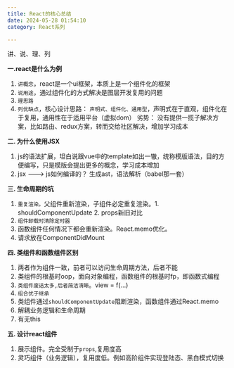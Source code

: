 ```yaml
---
title: React的核心总结
date: 2024-05-28 01:54:10
category: React系列

---
```


讲、说、理、列

**一.react是什么为例**
1. `讲概念`，react是一个ui框架，本质上是一个组件化的框架
2. `说用途`，通过组件化的方式解决是图层开发复用的问题
3. `理思路`
4. `列优缺点`，核心设计思路： `声明式、组件化、通用型`，声明式在于直观，组件化在于复用，通用性在于适用平台（虚拟dom）
劣势： 没有提供一揽子解决方案，比如路由、redux方案，转而交给社区解决，增加学习成本


**二. 为什么使用JSX**
1. js的语法扩展，坦白说跟vue中的template如出一辙，统称模版语法，目的方便编写，只是模版会提出更多的概念，学习成本增加
2. jsx ---> js如何编译的？
生成ast，语法解析（babel那一套）


**三. 生命周期的坑**
1. `重复渲染。`父组件重新渲染，子组件必定重复渲染。1. shouldComponentUpdate 2. props新旧对比
2. `组件卸载时清除定时器`
3. 函数组件任何情况下都会重新渲染。React.memo优化。
4. 请求放在ComponentDidMount

**四. 类组件和函数组件区别**
1. 两者作为组件一致，前者可以访问生命周期方法，后者不能
2. 类组件的根基时oop，面向对象编程，函数组件的根基时fp，即函数式编程
3. `类组件废话太多,后者简洁清晰`。view = f(...)
4. `组合优于继承`
5. 类组件通过`shouldComponentUpdate`阻断渲染，函数组件通过React.memo
6. 解耦业务逻辑和生命周期
7. 有无this 


**五. 设计react组件**
1. 展示组件。完全受制于`props`,复用度高
2. 灵巧组件（业务逻辑），复用度低。例如高阶组件实现登陆态、黑白模式切换





